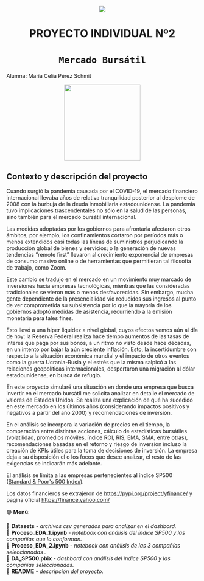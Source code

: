 <p align=center><img src=https://d31uz8lwfmyn8g.cloudfront.net/Assets/logo-henry-white-lg.png><p>

# <h1 align=center> **PROYECTO INDIVIDUAL Nº2** </h1>

# <h1 align=center>**`Mercado Bursátil`**</h1>

Alumna: María Celia Pérez Schmit

<p align='center'>
<img src = 'https://m.foolcdn.com/media/dubs/original_images/Intro_slide_-_digital_stock_chart_going_up_-_source_getty.jpg' height = 200>
<p>

## Contexto y descripción del proyecto

Cuando surgió la pandemia causada por el COVID-19, el mercado financiero internacional llevaba años de relativa tranquilidad posterior al desplome de 2008 con la burbuja de la deuda inmobiliaria estadounidense. La pandemia tuvo implicaciones trascendentales no sólo en la salud de las personas, sino también para el mercado bursátil internacional.

Las medidas adoptadas por los gobiernos para afrontarla afectaron otros ámbitos, por ejemplo, los confinamientos cortaron por períodos más o menos extendidos casi todas las líneas de suministros perjudicando la producción global de bienes y servicios; o la generación de nuevas tendencias “remote first” llevaron al crecimiento exponencial de empresas de consumo masivo online o de herramientas que permitieran tal filosofía de trabajo, como Zoom. 
  
Este cambio se tradujo en el mercado en un movimiento muy marcado de inversiones hacia empresas tecnológicas, mientras que las consideradas tradicionales se vieron más o menos desfavorecidas. Sin embargo, mucha gente dependiente de la presencialidad vio reducidos sus ingresos al punto de ver comprometida su subsistencia por lo que la mayoría de los gobiernos adoptó medidas de asistencia, recurriendo a la emisión monetaria para tales fines. 

Esto llevó a una hiper liquidez a nivel global, cuyos efectos vemos aún al día de hoy: la Reserva Federal realiza hace tiempo aumentos de las tasas de interés que paga por sus bonos, a un ritmo no visto desde hace décadas, en un intento por bajar la aún creciente inflación. Esto, la incertidumbre con respecto a la situación económica mundial y el impacto de otros eventos como la guerra Ucrania-Rusia y el estrés que la misma salpicó a las relaciones geopolíticas internacionales, despertaron una migración al dólar estadounidense, en busca de refugio.

En este proyecto simularé una situación en donde una empresa que busca invertir en el mercado bursátil me solicita analizar en detalle el mercado de valores de Estados Unidos. Se realiza una explicación de qué ha sucedido en este mercado en los últimos años (considerando impactos positivos y negativos a partir del año 2000) y recomendaciones de inversión. 

En el análisis se incorpora la variación de precios en el tiempo, la comparación entre distintas acciones, cálculo de estadísticas bursátiles (volatilidad, promedios móviles, índice ROI, RIS, EMA, SMA, entre otras), recomendaciones basadas en el retorno y riesgo de inversión  incluso la creación de KPIs útiles para la toma de decisiones de inversión. La empresa deja a su disposición el o los focos que desee analizar, el resto de las exigencias se indicarán más adelante.

El análisis se limita a las empresas pertenecientes al índice SP500 ([Standard & Poor's 500 Index](https://www.google.com/url?q=https://en.wikipedia.org/wiki/List_of_S%2526P_500_companies&sa=D&source=docs&ust=1676566032938438&usg=AOvVaw3J6gZYtEH8xJABTCf0pYqO)).

Los datos financieros se extrajeron de https://pypi.org/project/yfinance/ y pagina oficial https://finance.yahoo.com/


:purple_circle: **Menú**: <br>

:small_blue_diamond: **Datasets** - _archivos csv generados para analizar en el dashbord._ <br>
:small_blue_diamond: **Proceso_EDA_1.ipynb** - _notebook con análisis del índice SP500 y las compañías que lo conforman._ <br>
:small_blue_diamond: **Proceso_EDA_2.ipynb** - _notebook con análisis de las 3 compañías seleccionadas ._ <br>
:small_blue_diamond: **DA_SP500.pbix** - _dashbord con análisis del índice SP500 y las compañías seleccionadas._ <br>
:small_blue_diamond: **README** - _descripción del proyecto._ <br>






 


